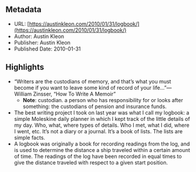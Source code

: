 ## Metadata
* URL: [https://austinkleon.com/2010/01/31/logbook/](https://austinkleon.com/2010/01/31/logbook/)
* Author: Austin Kleon
* Publisher: Austin Kleon
* Published Date: 2010-01-31


## Highlights
* “Writers are the custodians of memory, and that’s what you must become if you want to leave some kind of record of your life…”— William Zinsser, “How To Write A Memoir”
  * **Note**: custodian. a person who has responsibility for or looks after something: the custodians of pension and insurance funds.
* The best writing project I took on last year was what I call my logbook: a simple Moleskine daily planner in which I kept track of the little details of my day. Who, what, where types of details. Who I met, what I did, where I went, etc. It’s not a diary or a journal. It’s a book of lists. The lists are simple facts.
* A logbook was originally a book for recording readings from the log, and is used to determine the distance a ship traveled within a certain amount of time. The readings of the log have been recorded in equal times to give the distance traveled with respect to a given start position.

